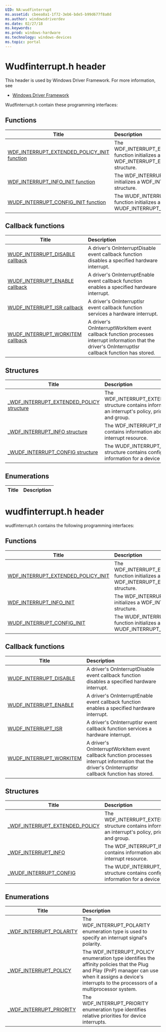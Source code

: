 ```yaml
---
UID: NA:wudfinterrupt
ms.assetid: cbeea8a1-1f72-3eb6-bde5-b99d677f8a8d
ms.author: windowsdriverdev
ms.date: 02/27/18
ms.keywords: 
ms.prod: windows-hardware
ms.technology: windows-devices
ms.topic: portal
---
```


# Wudfinterrupt.h header



This header is used by Windows Driver Framework. For more information, see
- [Windows Driver Framework](../_wdf/index.md)

Wudfinterrupt.h contain these programming interfaces:


## Functions

| Title   | Description   |
| ---- |:---- |
| [WDF_INTERRUPT_EXTENDED_POLICY_INIT function](nf-wudfinterrupt-wdf_interrupt_extended_policy_init.md) | The WDF_INTERRUPT_EXTENDED_POLICY_INIT function initializes a WDF_INTERRUPT_EXTENDED_POLICY structure. |
| [WDF_INTERRUPT_INFO_INIT function](nf-wudfinterrupt-wdf_interrupt_info_init.md) | The WDF_INTERRUPT_INFO_INIT function initializes a WDF_INTERRUPT_INFO structure. |
| [WUDF_INTERRUPT_CONFIG_INIT function](nf-wudfinterrupt-wudf_interrupt_config_init.md) | The WUDF_INTERRUPT_CONFIG_INIT function initializes a WUDF_INTERRUPT_CONFIG structure. |

## Callback functions

| Title   | Description   |
| ---- |:---- |
| [WUDF_INTERRUPT_DISABLE callback](nc-wudfinterrupt-wudf_interrupt_disable.md) | A driver's OnInterruptDisable event callback function disables a specified hardware interrupt. |
| [WUDF_INTERRUPT_ENABLE callback](nc-wudfinterrupt-wudf_interrupt_enable.md) | A driver's OnInterruptEnable event callback function enables a specified hardware interrupt. |
| [WUDF_INTERRUPT_ISR callback](nc-wudfinterrupt-wudf_interrupt_isr.md) | A driver's OnInterruptIsr event callback function services a hardware interrupt. |
| [WUDF_INTERRUPT_WORKITEM callback](nc-wudfinterrupt-wudf_interrupt_workitem.md) | A driver's OnInterruptWorkItem event callback function processes interrupt information that the driver's OnInterruptIsr callback function has stored. |

## Structures

| Title   | Description   |
| ---- |:---- |
| [_WDF_INTERRUPT_EXTENDED_POLICY structure](ns-wudfinterrupt-_wdf_interrupt_extended_policy.md) | The WDF_INTERRUPT_EXTENDED_POLICY structure contains information about an interrupt's policy, priority, affinity, and group. |
| [_WDF_INTERRUPT_INFO structure](ns-wudfinterrupt-_wdf_interrupt_info.md) | The WDF_INTERRUPT_INFO structure contains information about a device's interrupt resource. |
| [_WUDF_INTERRUPT_CONFIG structure](ns-wudfinterrupt-_wudf_interrupt_config.md) | The WUDF_INTERRUPT_CONFIG structure contains configuration information for a device interrupt. |

## Enumerations

| Title   | Description   |
| ---- |:----

# wudfinterrupt.h header



wudfinterrupt.h contains the following programming interfaces:





## Functions
| Title | Description |
| ---- |:---- |
| [WDF_INTERRUPT_EXTENDED_POLICY_INIT](nf-wudfinterrupt-wdf_interrupt_extended_policy_init.md) | The WDF_INTERRUPT_EXTENDED_POLICY_INIT function initializes a WDF_INTERRUPT_EXTENDED_POLICY structure. |
| [WDF_INTERRUPT_INFO_INIT](nf-wudfinterrupt-wdf_interrupt_info_init.md) | The WDF_INTERRUPT_INFO_INIT function initializes a WDF_INTERRUPT_INFO structure. |
| [WUDF_INTERRUPT_CONFIG_INIT](nf-wudfinterrupt-wudf_interrupt_config_init.md) | The WUDF_INTERRUPT_CONFIG_INIT function initializes a WUDF_INTERRUPT_CONFIG structure. |


## Callback functions
| Title | Description |
| ---- |:---- |
| [WUDF_INTERRUPT_DISABLE](nc-wudfinterrupt-wudf_interrupt_disable.md) | A driver's OnInterruptDisable event callback function disables a specified hardware interrupt. |
| [WUDF_INTERRUPT_ENABLE](nc-wudfinterrupt-wudf_interrupt_enable.md) | A driver's OnInterruptEnable event callback function enables a specified hardware interrupt. |
| [WUDF_INTERRUPT_ISR](nc-wudfinterrupt-wudf_interrupt_isr.md) | A driver's OnInterruptIsr event callback function services a hardware interrupt. |
| [WUDF_INTERRUPT_WORKITEM](nc-wudfinterrupt-wudf_interrupt_workitem.md) | A driver's OnInterruptWorkItem event callback function processes interrupt information that the driver's OnInterruptIsr callback function has stored. |


## Structures
| Title | Description |
| ---- |:---- |
| [_WDF_INTERRUPT_EXTENDED_POLICY](ns-wudfinterrupt-_wdf_interrupt_extended_policy.md) | The WDF_INTERRUPT_EXTENDED_POLICY structure contains information about an interrupt's policy, priority, affinity, and group. |
| [_WDF_INTERRUPT_INFO](ns-wudfinterrupt-_wdf_interrupt_info.md) | The WDF_INTERRUPT_INFO structure contains information about a device's interrupt resource. |
| [_WUDF_INTERRUPT_CONFIG](ns-wudfinterrupt-_wudf_interrupt_config.md) | The WUDF_INTERRUPT_CONFIG structure contains configuration information for a device interrupt. |


## Enumerations
| Title | Description |
| ---- |:---- |
| [_WDF_INTERRUPT_POLARITY](ne-wudfinterrupt-_wdf_interrupt_polarity.md) | The WDF_INTERRUPT_POLARITY enumeration type is used to specify an interrupt signal's polarity. |
| [_WDF_INTERRUPT_POLICY](ne-wudfinterrupt-_wdf_interrupt_policy.md) | The WDF_INTERRUPT_POLICY enumeration type identifies the affinity policies that the Plug and Play (PnP) manager can use when it assigns a device's interrupts to the processors of a multiprocessor system. |
| [_WDF_INTERRUPT_PRIORITY](ne-wudfinterrupt-_wdf_interrupt_priority.md) | The WDF_INTERRUPT_PRIORITY enumeration type identifies relative priorities for device interrupts. |